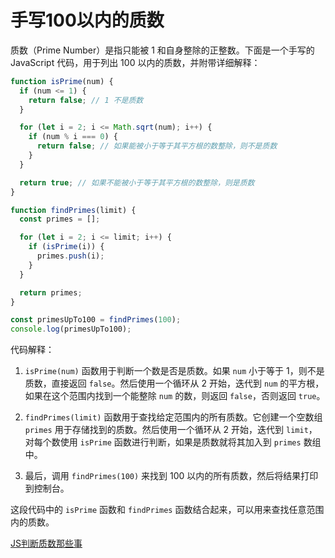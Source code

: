 # 手写100以内的质数

质数（Prime Number）是指只能被 1 和自身整除的正整数。下面是一个手写的 JavaScript 代码，用于列出 100 以内的质数，并附带详细解释：

```javascript
function isPrime(num) {
  if (num <= 1) {
    return false; // 1 不是质数
  }

  for (let i = 2; i <= Math.sqrt(num); i++) {
    if (num % i === 0) {
      return false; // 如果能被小于等于其平方根的数整除，则不是质数
    }
  }

  return true; // 如果不能被小于等于其平方根的数整除，则是质数
}

function findPrimes(limit) {
  const primes = [];

  for (let i = 2; i <= limit; i++) {
    if (isPrime(i)) {
      primes.push(i);
    }
  }

  return primes;
}

const primesUpTo100 = findPrimes(100);
console.log(primesUpTo100);
```

代码解释：

1. `isPrime(num)` 函数用于判断一个数是否是质数。如果 `num` 小于等于 1，则不是质数，直接返回 `false`。然后使用一个循环从 2 开始，迭代到 `num` 的平方根，如果在这个范围内找到一个能整除 `num` 的数，则返回 `false`，否则返回 `true`。

2. `findPrimes(limit)` 函数用于查找给定范围内的所有质数。它创建一个空数组 `primes` 用于存储找到的质数。然后使用一个循环从 2 开始，迭代到 `limit`，对每个数使用 `isPrime` 函数进行判断，如果是质数就将其加入到 `primes` 数组中。

3. 最后，调用 `findPrimes(100)` 来找到 100 以内的所有质数，然后将结果打印到控制台。

这段代码中的 `isPrime` 函数和 `findPrimes` 函数结合起来，可以用来查找任意范围内的质数。

[JS判断质数那些事](https://juejin.cn/post/6844903895194402824)
